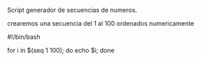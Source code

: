 Script generador de secuencias de numeros.

crearemos una secuencia del 1 al 100 ordenados numericamente

#!/bin/bash

for i in $(seq 1 100); do echo $i; done

